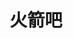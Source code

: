 ---
layout: home
title: 火箭吧
titleTemplate: 越记录，越美好
hero:
    name: 火箭吧
    text: 越记录，越美好
    tagline: 记录，成长
    actions:
        - theme: brand
          text: 指南
          link: /guide/husky
        - theme: alt
          text: VUE源码
          link: /vue/4-第四章/proxyAchieve
    image: /img/vitepress-logo-large.webp
---